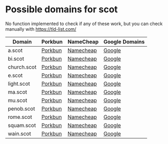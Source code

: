 # Possible domains for scot

No function implemented to check if any of these work, but you can check manually with https://tld-list.com/

| Domain | Porkbun | NameCheap | Google Domains |
|---|---|---|---|
| a.scot | [Porkbun](https://porkbun.com/checkout/search?prb=e814663da1&tlds=&idnLanguage=&search=search&q=a.scot) | [Namecheap](https://www.namecheap.com/domains/registration/results/?domain=a.scot) | [Google](https://domains.google.com/registrar/search?searchTerm=a.scot) |
| bi.scot | [Porkbun](https://porkbun.com/checkout/search?prb=e814663da1&tlds=&idnLanguage=&search=search&q=bi.scot) | [Namecheap](https://www.namecheap.com/domains/registration/results/?domain=bi.scot) | [Google](https://domains.google.com/registrar/search?searchTerm=bi.scot) |
| church.scot | [Porkbun](https://porkbun.com/checkout/search?prb=e814663da1&tlds=&idnLanguage=&search=search&q=church.scot) | [Namecheap](https://www.namecheap.com/domains/registration/results/?domain=church.scot) | [Google](https://domains.google.com/registrar/search?searchTerm=church.scot) |
| e.scot | [Porkbun](https://porkbun.com/checkout/search?prb=e814663da1&tlds=&idnLanguage=&search=search&q=e.scot) | [Namecheap](https://www.namecheap.com/domains/registration/results/?domain=e.scot) | [Google](https://domains.google.com/registrar/search?searchTerm=e.scot) |
| light.scot | [Porkbun](https://porkbun.com/checkout/search?prb=e814663da1&tlds=&idnLanguage=&search=search&q=light.scot) | [Namecheap](https://www.namecheap.com/domains/registration/results/?domain=light.scot) | [Google](https://domains.google.com/registrar/search?searchTerm=light.scot) |
| ma.scot | [Porkbun](https://porkbun.com/checkout/search?prb=e814663da1&tlds=&idnLanguage=&search=search&q=ma.scot) | [Namecheap](https://www.namecheap.com/domains/registration/results/?domain=ma.scot) | [Google](https://domains.google.com/registrar/search?searchTerm=ma.scot) |
| mu.scot | [Porkbun](https://porkbun.com/checkout/search?prb=e814663da1&tlds=&idnLanguage=&search=search&q=mu.scot) | [Namecheap](https://www.namecheap.com/domains/registration/results/?domain=mu.scot) | [Google](https://domains.google.com/registrar/search?searchTerm=mu.scot) |
| penob.scot | [Porkbun](https://porkbun.com/checkout/search?prb=e814663da1&tlds=&idnLanguage=&search=search&q=penob.scot) | [Namecheap](https://www.namecheap.com/domains/registration/results/?domain=penob.scot) | [Google](https://domains.google.com/registrar/search?searchTerm=penob.scot) |
| rome.scot | [Porkbun](https://porkbun.com/checkout/search?prb=e814663da1&tlds=&idnLanguage=&search=search&q=rome.scot) | [Namecheap](https://www.namecheap.com/domains/registration/results/?domain=rome.scot) | [Google](https://domains.google.com/registrar/search?searchTerm=rome.scot) |
| squam.scot | [Porkbun](https://porkbun.com/checkout/search?prb=e814663da1&tlds=&idnLanguage=&search=search&q=squam.scot) | [Namecheap](https://www.namecheap.com/domains/registration/results/?domain=squam.scot) | [Google](https://domains.google.com/registrar/search?searchTerm=squam.scot) |
| wain.scot | [Porkbun](https://porkbun.com/checkout/search?prb=e814663da1&tlds=&idnLanguage=&search=search&q=wain.scot) | [Namecheap](https://www.namecheap.com/domains/registration/results/?domain=wain.scot) | [Google](https://domains.google.com/registrar/search?searchTerm=wain.scot) |
